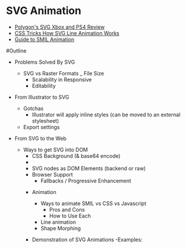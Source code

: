 # SVG Animation

* [Polygon's SVG Xbox and PS4 Review](http://product.voxmedia.com/2013/11/25/5426880/polygon-feature-design-svg-animations-for-fun-and-profit)
* [CSS Tricks How SVG Line Animation Works](http://css-tricks.com/svg-line-animation-works/)
* [Guide to SMIL Animation](http://css-tricks.com/guide-svg-animations-smil/)

#Outline

* Problems Solved By SVG
    - SVG vs Raster Formats
        _ File Size
        - Scalability in Responsive
        - Editability
* From Illustrator to SVG
    - Gotchas
        - Illustrator will apply inline styles (can be moved to an external stylesheet)
    - Export settings
* From SVG to the Web
    - Ways to get SVG into DOM
        - CSS Background (& base64 encode)
        - <img>
        - SVG nodes as DOM Elements (backend or raw)
        - <object>
    - Browser Support
        - Fallbacks / Progressive Enhancement
        
* Animation
    - Ways to animate SMIL vs CSS vs Javascript
        - Pros and Cons
        - How to Use Each
    - Line animation
    - Shape Morphing
* Demonstration of SVG Animations
    -Examples: 